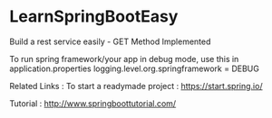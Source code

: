 # LearnSpringBootEasy
Build a rest service easily - GET Method Implemented

To run spring framework/your app in debug mode, use this in application.properties
logging.level.org.springframework = DEBUG

Related Links : 
To start a readymade project : https://start.spring.io/

Tutorial : http://www.springboottutorial.com/
